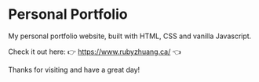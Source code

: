 # Personal Portfolio

My personal portfolio website, built with HTML, CSS and vanilla Javascript.

Check it out here: 👉 https://www.rubyzhuang.ca/ 👈

Thanks for visiting and have a great day!
